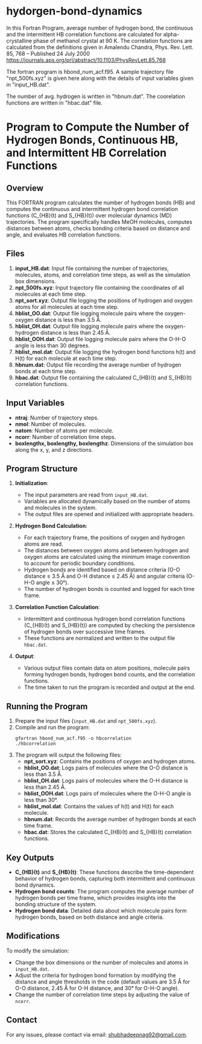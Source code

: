 # hydorgen-bond-dynamics
In this Fortran Program, average number of hydrogen bond, the continuous and the intermittent HB correlation functions are calculated for alpha-crystalline phase of methanol crystal at 90 K.
The correlation functions are calculated from the definitions given in Amalendu Chandra, Phys. Rev. Lett. 85, 768 – Published 24 July 2000
https://journals.aps.org/prl/abstract/10.1103/PhysRevLett.85.768

The fortran program is hbond_num_acf.f95.
A sample trajectory file "npt_500fs.xyz" is given here along with the details of input variables given in "input_HB.dat".

The number of avg. hydrogen is written in "hbnum.dat".
The coorelation functions are written in "hbac.dat" file.

# Program to Compute the Number of Hydrogen Bonds, Continuous HB, and Intermittent HB Correlation Functions

## Overview

This FORTRAN program calculates the number of hydrogen bonds (HB) and computes the continuous and intermittent hydrogen bond correlation functions (C\_{HB}(t) and S\_{HB}(t)) over molecular dynamics (MD) trajectories. The program specifically handles MeOH molecules, computes distances between atoms, checks bonding criteria based on distance and angle, and evaluates HB correlation functions.

## Files

1. **input_HB.dat**: Input file containing the number of trajectories, molecules, atoms, and correlation time steps, as well as the simulation box dimensions.
2. **npt_500fs.xyz**: Input trajectory file containing the coordinates of all molecules at each time step.
3. **npt_sort.xyz**: Output file logging the positions of hydrogen and oxygen atoms for all molecules at each time step.
4. **hblist_OO.dat**: Output file logging molecule pairs where the oxygen-oxygen distance is less than 3.5 Å.
5. **hblist_OH.dat**: Output file logging molecule pairs where the oxygen-hydrogen distance is less than 2.45 Å.
6. **hblist_OOH.dat**: Output file logging molecule pairs where the O-H-O angle is less than 30 degrees.
7. **hblist_mol.dat**: Output file logging the hydrogen bond functions h(t) and H(t) for each molecule at each time step.
8. **hbnum.dat**: Output file recording the average number of hydrogen bonds at each time step.
9. **hbac.dat**: Output file containing the calculated C\_{HB}(t) and S\_{HB}(t) correlation functions.

## Input Variables

- **ntraj**: Number of trajectory steps.
- **nmol**: Number of molecules.
- **natom**: Number of atoms per molecule.
- **ncorr**: Number of correlation time steps.
- **boxlengthx, boxlengthy, boxlengthz**: Dimensions of the simulation box along the x, y, and z directions.

## Program Structure

1. **Initialization**:
   - The input parameters are read from `input_HB.dat`.
   - Variables are allocated dynamically based on the number of atoms and molecules in the system.
   - The output files are opened and initialized with appropriate headers.

2. **Hydrogen Bond Calculation**:
   - For each trajectory frame, the positions of oxygen and hydrogen atoms are read.
   - The distances between oxygen atoms and between hydrogen and oxygen atoms are calculated using the minimum image convention to account for periodic boundary conditions.
   - Hydrogen bonds are identified based on distance criteria (O-O distance ≤ 3.5 Å and O-H distance ≤ 2.45 Å) and angular criteria (O-H-O angle ≤ 30°).
   - The number of hydrogen bonds is counted and logged for each time frame.

3. **Correlation Function Calculation**:
   - Intermittent and continuous hydrogen bond correlation functions (C\_{HB}(t) and S\_{HB}(t)) are computed by checking the persistence of hydrogen bonds over successive time frames.
   - These functions are normalized and written to the output file `hbac.dat`.

4. **Output**:
   - Various output files contain data on atom positions, molecule pairs forming hydrogen bonds, hydrogen bond counts, and the correlation functions.
   - The time taken to run the program is recorded and output at the end.

## Running the Program

1. Prepare the input files (`input_HB.dat` and `npt_500fs.xyz`).
2. Compile and run the program:
   ```
   gfortran hbond_num_acf.f95 -o hbcorrelation
   ./hbcorrelation
   ```
3. The program will output the following files:
   - **npt_sort.xyz**: Contains the positions of oxygen and hydrogen atoms.
   - **hblist_OO.dat**: Logs pairs of molecules where the O-O distance is less than 3.5 Å.
   - **hblist_OH.dat**: Logs pairs of molecules where the O-H distance is less than 2.45 Å.
   - **hblist_OOH.dat**: Logs pairs of molecules where the O-H-O angle is less than 30°.
   - **hblist_mol.dat**: Contains the values of h(t) and H(t) for each molecule.
   - **hbnum.dat**: Records the average number of hydrogen bonds at each time frame.
   - **hbac.dat**: Stores the calculated C\_{HB}(t) and S\_{HB}(t) correlation functions.

## Key Outputs

- **C\_{HB}(t)** and **S\_{HB}(t)**: These functions describe the time-dependent behavior of hydrogen bonds, capturing both intermittent and continuous bond dynamics.
- **Hydrogen bond counts**: The program computes the average number of hydrogen bonds per time frame, which provides insights into the bonding structure of the system.
- **Hydrogen bond data**: Detailed data about which molecule pairs form hydrogen bonds, based on both distance and angle criteria.

## Modifications

To modify the simulation:
- Change the box dimensions or the number of molecules and atoms in `input_HB.dat`.
- Adjust the criteria for hydrogen bond formation by modifying the distance and angle thresholds in the code (default values are 3.5 Å for O-O distance, 2.45 Å for O-H distance, and 30° for O-H-O angle).
- Change the number of correlation time steps by adjusting the value of `ncorr`.

## Contact

For any issues, please contact via email: shubhadeepnag92@gmail.com.
